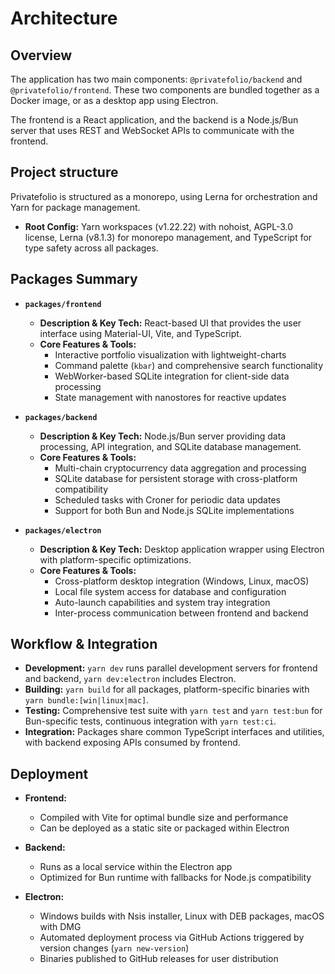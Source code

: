# Architecture

## Overview

The application has two main components: `@privatefolio/backend` and `@privatefolio/frontend`.
These two components are bundled together as a Docker image, or as a desktop app using Electron.

The frontend is a React application, and the backend is a Node.js/Bun server that uses REST and WebSocket APIs to communicate with the frontend.

## Project structure

Privatefolio is structured as a monorepo, using Lerna for orchestration and Yarn for package management.

- **Root Config:** Yarn workspaces (v1.22.22) with nohoist, AGPL-3.0 license, Lerna (v8.1.3) for monorepo management, and TypeScript for type safety across all packages.

## Packages Summary

- **`packages/frontend`**
  - **Description & Key Tech:** React-based UI that provides the user interface using Material-UI, Vite, and TypeScript.
  - **Core Features & Tools:**
    - Interactive portfolio visualization with lightweight-charts
    - Command palette (`kbar`) and comprehensive search functionality
    - WebWorker-based SQLite integration for client-side data processing
    - State management with nanostores for reactive updates

- **`packages/backend`**
  - **Description & Key Tech:** Node.js/Bun server providing data processing, API integration, and SQLite database management.
  - **Core Features & Tools:**
    - Multi-chain cryptocurrency data aggregation and processing
    - SQLite database for persistent storage with cross-platform compatibility
    - Scheduled tasks with Croner for periodic data updates
    - Support for both Bun and Node.js SQLite implementations

- **`packages/electron`**
  - **Description & Key Tech:** Desktop application wrapper using Electron with platform-specific optimizations.
  - **Core Features & Tools:**
    - Cross-platform desktop integration (Windows, Linux, macOS)
    - Local file system access for database and configuration
    - Auto-launch capabilities and system tray integration
    - Inter-process communication between frontend and backend

## Workflow & Integration

- **Development:** `yarn dev` runs parallel development servers for frontend and backend, `yarn dev:electron` includes Electron.
- **Building:** `yarn build` for all packages, platform-specific binaries with `yarn bundle:[win|linux|mac]`.
- **Testing:** Comprehensive test suite with `yarn test` and `yarn test:bun` for Bun-specific tests, continuous integration with `yarn test:ci`.
- **Integration:** Packages share common TypeScript interfaces and utilities, with backend exposing APIs consumed by frontend.

## Deployment

- **Frontend:**
  - Compiled with Vite for optimal bundle size and performance
  - Can be deployed as a static site or packaged within Electron

- **Backend:**
  - Runs as a local service within the Electron app
  - Optimized for Bun runtime with fallbacks for Node.js compatibility

- **Electron:**
  - Windows builds with Nsis installer, Linux with DEB packages, macOS with DMG
  - Automated deployment process via GitHub Actions triggered by version changes (`yarn new-version`)
  - Binaries published to GitHub releases for user distribution

